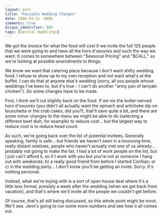 ```yaml
---
layout: post
title: "Possible Wedding Changes"
date: 2006-03-21 -0800
comments: true
disqus_identifier: 969
tags: [General Ramblings]
---
```

We got the invoice for what the food will cost if we invite the full 125
people that we were going to and have all the hors d'oeuvres and such
the way we want. It comes to somewhere between "Seasonal Pricing" and
"\$CALL," so we're looking at possible amendments to things.
 
 We know we want that catering place because I don't want shitty wedding
food. I refuse to show up to my own reception and not want what's at the
buffet. I can do that at anyone else's wedding (sorry, all you people
whose weddings I've been to, but it's true - I can't do another "army
pan of teriyaki chicken"). So some changes have to be made.
 
 First, I think we'll cut slightly back on the food. If we nix the
butler-served hors d'oeuvres (you didn't all actually want the spinach
and artichoke dip on bruschetta or the crab cakes, did you?), that'll
save quite a bit, and there are some minor changes to the menu we might
be able to do (selecting a different beef dish, for example) to reduce
cost... but the largest way to reduce cost is to reduce head count.
 
 As such, we're going back over the list of potential invitees.
Generally speaking, family is safe... but friends we haven't seen in a
looooong time, really distant relatives, people who haven't actually met
one of us already... probably not going to make the list. I had a lot of
work people on the list, but I just can't afford it, so if I work with
you but you're not a) someone I hang out with weekends; b) a really good
friend from before I started Corillian; or c) in the wedding party... I
don't know you'll be getting an invite. Sorry. It's nothing personal.
 
 Instead, what we're toying with is a sort of open house deal where it's
a little less formal, possibly a week after the wedding (when we get
back from vacation), and that's where we'll invite all the people we
couldn't get before.
 
 Of course, that's all still being discussed, so this whole point might
be moot. We'll see. Jenn's going to run some more numbers and see how it
all comes out.
